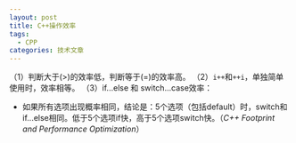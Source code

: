 ```yaml
---
layout: post
title: C++操作效率
tags:
  - CPP
categories: 技术文章
---
```


（1）判断大于(>)的效率低，判断等于(=)的效率高。
（2）`i++`和`++i`，单独简单使用时，效率相等。
（3）if...else 和 switch...case效率：
- 如果所有选项出现概率相同，结论是：5个选项（包括default）时，switch和if...else相同。低于5个选项if快，高于5个选项switch快。（*C++ Footprint and Performance Optimization*）